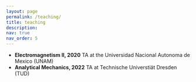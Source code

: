 ```yaml
---
layout: page
permalink: /teaching/
title: teaching
description:
nav: true
nav_order: 5
---
```


+ **Electromagnetism II, 2020** TA at the Universidad Nacional Autonoma de Mexico (UNAM)
+ **Analytical Mechanics, 2022** TA at Technische Universtiät Dresden (TUD)
